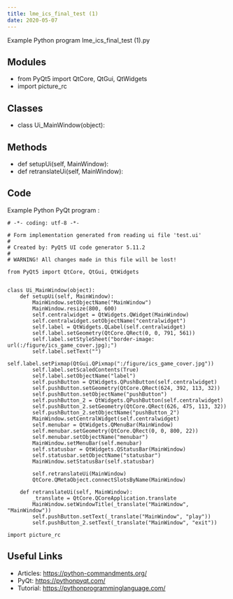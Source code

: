 ```yaml
---
title: lme_ics_final_test (1)
date: 2020-05-07
---
```

Example Python program lme_ics_final_test (1).py

## Modules

* from PyQt5 import QtCore, QtGui, QtWidgets
* import picture_rc

## Classes

* class Ui_MainWindow(object):

## Methods

* def setupUi(self, MainWindow):
* def retranslateUi(self, MainWindow):

## Code

Example Python PyQt program :

    # -*- coding: utf-8 -*-
    
    # Form implementation generated from reading ui file 'test.ui'
    #
    # Created by: PyQt5 UI code generator 5.11.2
    #
    # WARNING! All changes made in this file will be lost!
    
    from PyQt5 import QtCore, QtGui, QtWidgets
    
    
    class Ui_MainWindow(object):
        def setupUi(self, MainWindow):
            MainWindow.setObjectName("MainWindow")
            MainWindow.resize(800, 600)
            self.centralwidget = QtWidgets.QWidget(MainWindow)
            self.centralwidget.setObjectName("centralwidget")
            self.label = QtWidgets.QLabel(self.centralwidget)
            self.label.setGeometry(QtCore.QRect(0, 0, 791, 561))
            self.label.setStyleSheet("border-image: url(:/figure/ics_game_cover.jpg);")
            self.label.setText("")
            self.label.setPixmap(QtGui.QPixmap(":/figure/ics_game_cover.jpg"))
            self.label.setScaledContents(True)
            self.label.setObjectName("label")
            self.pushButton = QtWidgets.QPushButton(self.centralwidget)
            self.pushButton.setGeometry(QtCore.QRect(624, 392, 113, 32))
            self.pushButton.setObjectName("pushButton")
            self.pushButton_2 = QtWidgets.QPushButton(self.centralwidget)
            self.pushButton_2.setGeometry(QtCore.QRect(626, 475, 113, 32))
            self.pushButton_2.setObjectName("pushButton_2")
            MainWindow.setCentralWidget(self.centralwidget)
            self.menubar = QtWidgets.QMenuBar(MainWindow)
            self.menubar.setGeometry(QtCore.QRect(0, 0, 800, 22))
            self.menubar.setObjectName("menubar")
            MainWindow.setMenuBar(self.menubar)
            self.statusbar = QtWidgets.QStatusBar(MainWindow)
            self.statusbar.setObjectName("statusbar")
            MainWindow.setStatusBar(self.statusbar)
    
            self.retranslateUi(MainWindow)
            QtCore.QMetaObject.connectSlotsByName(MainWindow)
    
        def retranslateUi(self, MainWindow):
            _translate = QtCore.QCoreApplication.translate
            MainWindow.setWindowTitle(_translate("MainWindow", "MainWindow"))
            self.pushButton.setText(_translate("MainWindow", "play"))
            self.pushButton_2.setText(_translate("MainWindow", "exit"))
    
    import picture_rc
    

## Useful Links

- Articles: https://python-commandments.org/
- PyQt: https://pythonpyqt.com/
- Tutorial: https://pythonprogramminglanguage.com/
